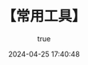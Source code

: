 ---
pageComponent:
  name: Catalogue
  data:
    path: 【常用工具】
title: 【常用工具】
date: 2024-04-25 17:40:48
permalink: /base/tool/
article: false
comment: false
editLink: false
author:
  name: Cyan
  link: https://github.com/willpast
---